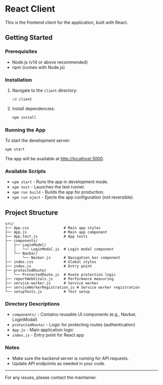 # React Client

This is the frontend client for the application, built with React.

## Getting Started

### Prerequisites
- Node.js (v14 or above recommended)
- npm (comes with Node.js)

### Installation
1. Navigate to the `client` directory:
   ```bash
   cd client
   ```
2. Install dependencies:
   ```bash
   npm install
   ```

### Running the App
To start the development server:
```bash
npm start
```
The app will be available at [http://localhost:3000](http://localhost:3000).

### Available Scripts
- `npm start` - Runs the app in development mode.
- `npm test` - Launches the test runner.
- `npm run build` - Builds the app for production.
- `npm run eject` - Ejects the app configuration (not reversible).

## Project Structure

```
src/
├── App.css                # Main app styles
├── App.js                 # Main app component
├── App.test.js            # App tests
├── components/
│   ├── LoginModel/
│   │   └── LoginModal.js  # Login modal component
│   └── Navbar/
│       └── Navbar.js      # Navigation bar component
├── index.css              # Global styles
├── index.js               # Entry point
├── protectedRoute/
│   └── ProtectedRoute.js  # Route protection logic
├── reportWebVitals.js     # Performance measuring
├── service-worker.js      # Service worker
├── serviceWorkerRegistration.js # Service worker registration
└── setupTests.js          # Test setup
```

### Directory Descriptions
- `components/` - Contains reusable UI components (e.g., Navbar, LoginModal)
- `protectedRoute/` - Logic for protecting routes (authentication)
- `App.js` - Main application logic
- `index.js` - Entry point for React app

### Notes
- Make sure the backend server is running for API requests.
- Update API endpoints as needed in your code.

---

For any issues, please contact the maintainer. 